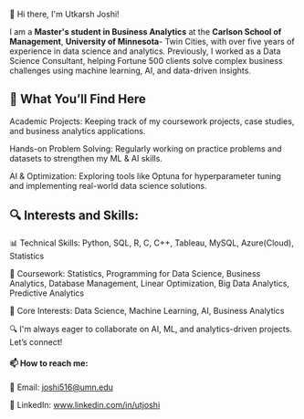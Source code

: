 👋 Hi there, I'm Utkarsh Joshi!

I am a **Master's student in Business Analytics** at the **Carlson School of Management**, **University of Minnesota**- Twin Cities, with over five years of experience in data science and analytics. Previously, I worked as a Data Science Consultant, helping Fortune 500 clients solve complex business challenges using machine learning, AI, and data-driven insights.



## 📂 What You’ll Find Here

Academic Projects: Keeping track of my coursework projects, case studies, and business analytics applications.

Hands-on Problem Solving: Regularly working on practice problems and datasets to strengthen my ML & AI skills.

AI & Optimization: Exploring tools like Optuna for hyperparameter tuning and implementing real-world data science solutions.

## 🔍 Interests and Skills:

📊 Technical Skills: Python, SQL, R, C, C++, Tableau, MySQL, Azure(Cloud), Statistics 

📖 Coursework: Statistics, Programming for Data Science, Business Analytics, Database Management, Linear Optimization, Big Data Analytics, Predictive Analytics 

🚀 Core Interests: Data Science, Machine Learning, AI, Business Analytics

🔍 I'm always eager to collaborate on AI, ML, and analytics-driven projects. Let’s connect!

#### 📫 How to reach me:

📧 Email: joshi516@umn.edu

🤝 LinkedIn: www.linkedin.com/in/utjoshi

<!---
UtkarshJoshi97/UtkarshJoshi97 is a ✨ special ✨ repository because its `README.md` (this file) appears on your GitHub profile.
You can click the Preview link to take a look at your changes.
--->
